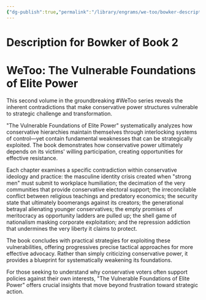 ```yaml
---
{"dg-publish":true,"permalink":"/library/engrams/we-too/bowker-description-for-book-2/","tags":["DC/Apocalypse"]}
---
```


# Description for Bowker of Book 2
# WeToo: The Vulnerable Foundations of Elite Power

This second volume in the groundbreaking #WeToo series reveals the inherent contradictions that make conservative power structures vulnerable to strategic challenge and transformation.

"The Vulnerable Foundations of Elite Power" systematically analyzes how conservative hierarchies maintain themselves through interlocking systems of control—yet contain fundamental weaknesses that can be strategically exploited. The book demonstrates how conservative power ultimately depends on its victims' willing participation, creating opportunities for effective resistance.

Each chapter examines a specific contradiction within conservative ideology and practice: the masculine identity crisis created when "strong men" must submit to workplace humiliation; the decimation of the very communities that provide conservative electoral support; the irreconcilable conflict between religious teachings and predatory economics; the security state that ultimately boomerangs against its creators; the generational betrayal alienating younger conservatives; the empty promises of meritocracy as opportunity ladders are pulled up; the shell game of nationalism masking corporate exploitation; and the repression addiction that undermines the very liberty it claims to protect.

The book concludes with practical strategies for exploiting these vulnerabilities, offering progressives precise tactical approaches for more effective advocacy. Rather than simply criticizing conservative power, it provides a blueprint for systematically weakening its foundations.

For those seeking to understand why conservative voters often support policies against their own interests, "The Vulnerable Foundations of Elite Power" offers crucial insights that move beyond frustration toward strategic action.
